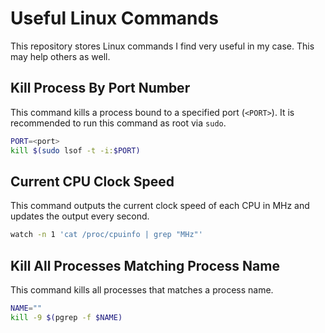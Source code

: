 # Useful Linux Commands
This repository stores Linux commands I find very useful in my case. This may help others as well.

## Kill Process By Port Number
This command kills a process bound to a specified port (`<PORT>`). It is recommended to run this command as root via `sudo`. 

```bash
PORT=<port>
kill $(sudo lsof -t -i:$PORT)
```

## Current CPU Clock Speed
This command outputs the current clock speed of each CPU in MHz and updates the output every second.

```bash
watch -n 1 'cat /proc/cpuinfo | grep "MHz"'
```

## Kill All Processes Matching Process Name
This command kills all processes that matches a process name.

```bash
NAME=""
kill -9 $(pgrep -f $NAME)
```
